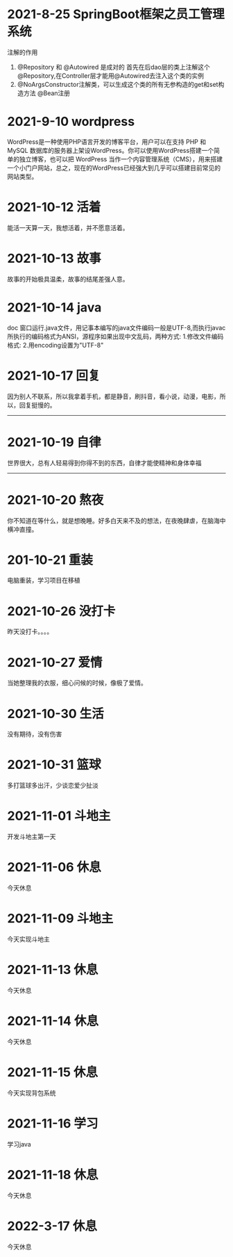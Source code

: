 # 2021-8-25 SpringBoot框架之员工管理系统
注解的作用

1. @Repository 和 @Autowired 是成对的
  首先在后dao层的类上注解这个@Repository,在Controller层才能用@Autowired去注入这个类的实例	
2. @NoArgsConstructor注解类，可以生成这个类的所有无参构造的get和set构造方法	
  @Bean注册



# 2021-9-10 wordpress

WordPress是一种使用PHP语言开发的博客平台，用户可以在支持 PHP 和 MySQL 数据库的服务器上架设WordPress。你可以使用WordPress搭建一个简单的独立博客，也可以把 WordPress 当作一个内容管理系统（CMS），用来搭建一个小门户网站，总之，现在的WordPress已经强大到几乎可以搭建目前常见的网站类型。

# 2021-10-12 活着
能活一天算一天，我想活着，并不愿意活着。



# 2021-10-13 故事
故事的开始极具温柔，故事的结尾差强人意。


# 2021-10-14 java
doc 窗口运行.java文件，用记事本编写的java文件编码一般是UTF-8,而执行javac 所执行的编码格式为ANSI，源程序如果出现中文乱码，两种方式:
1.修改文件编码格式:
2.用encoding设置为"UTF-8"

# 2021-10-17 回复
因为别人不联系，所以我拿着手机，都是静音，刷抖音，看小说，动漫，电影，所以，回复挺慢的。

---

# 2021-10-19 自律
世界很大，总有人轻易得到你得不到的东西，自律才能使精神和身体幸福


---
# 2021-10-20 熬夜
你不知道在等什么，就是想晚睡。好多白天来不及的想法，在夜晚肆虐，在脑海中横冲直撞。

# 201-10-21 重装
电脑重装，学习项目在移植


# 2021-10-26 没打卡
昨天没打卡。。。。

# 2021-10-27 爱情
当她整理我的衣服，细心问候的时候，像极了爱情。
	
# 2021-10-30 生活
没有期待，没有伤害

# 2021-10-31 篮球
多打篮球多出汗，少谈恋爱少扯淡

# 2021-11-01 斗地主
开发斗地主第一天

# 2021-11-06 休息
今天休息

# 2021-11-09 斗地主
今天实现斗地主

# 2021-11-13 休息
今天休息

# 2021-11-14 休息
今天休息

# 2021-11-15 休息
今天实现背包系统

# 2021-11-16 学习
学习java
# 2021-11-18 休息
今天休息
# 2022-3-17 休息
今天休息

